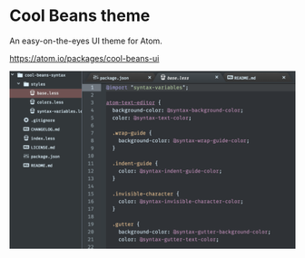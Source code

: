 # Cool Beans theme

An easy-on-the-eyes UI theme for Atom.

https://atom.io/packages/cool-beans-ui

![preview](https://github.com/jhelst/cool-beans-ui/blob/master/theme-preview.png?raw=true)
